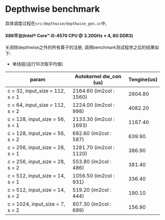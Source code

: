 # Depthwise benchmark

具体调度过程在`src/depthwise/depthwise_gen.cc`中, 

#### X86平台(Intel® Core™ i5-4570 CPU @ 3.20GHz × 4, 8G DDR3)

关闭除depthwise之外的所有算子的注册, 调用benchmark测试程序之后的结果如下:

- 单线程(运行10次取平均值)

| param                           | Autokernel dw_con (us)  | Tengine(us) |
| ------------------------------- | ----------------------- | ----------- |
| c = 32, input_size = 112, s = 1 | 2164.60 (im2col : 1560) | 2604.80     |
| c = 64, input_size = 112, s = 2 | 1224.00 (im2col : 998)  | 4082.20     |
| c = 128, input_size = 56, s = 1 | 2133.30 (im2col : 1693) | 1167.40     |
| c = 128, input_size = 56, s = 2 | 682.60 (im2col : 587)   | 639.90      |
| c = 256, input_size = 28, s = 1 | 1281.70 (im2col : 1120) | 386.90      |
| c = 256, input_size = 28, s = 2 | 553.80 (im2col : 486)   | 381.40      |
| c = 512, input_size = 14, s = 1 | 1056.50 (im2col : 931)  | 336.40      |
| c = 512, input_size = 14, s = 2 | 519.20 (im2col : 444)   | 190.10      |
| c = 1024, input_size = 7, s = 2 | 807.30 (im2col : 689)   | 156.90      |
